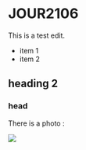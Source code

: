 # JOUR2106

This is a test edit.

* item 1
* item 2

## heading 2

### head 
There is a photo :

![](https://encrypted-tbn0.gstatic.com/images?q=tbn:ANd9GcRNMQCHiKUWqPbIx0L8L2P0hDn1Qa6mKdomjf9jBpDgu6vkqEpz )

